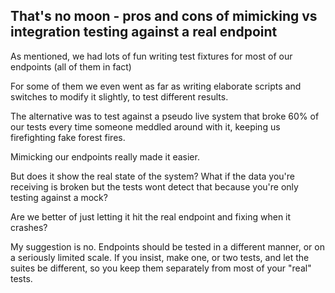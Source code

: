## That's no moon - pros and cons of mimicking vs integration testing against a real endpoint

As mentioned, we had lots of fun writing test fixtures for most of our endpoints (all of them in fact)

For some of them we even went as far as writing elaborate scripts and switches to modify it slightly, to test different results.

The alternative was to test against a pseudo live system that broke 60% of our tests every time someone meddled around with it, keeping us firefighting fake forest fires.

Mimicking our endpoints really made it easier.

But does it show the real state of the system?
What if the data you're receiving is broken but the tests wont detect that because you're only testing against a mock?

Are we better of just letting it hit the real endpoint and fixing when it crashes?

My suggestion is no. Endpoints should be tested in a different manner, or on a seriously limited scale. If you insist, make one, or two tests, and let the suites be different, so you keep them separately from most of your "real" tests.
